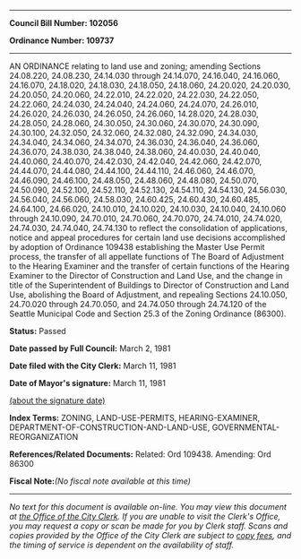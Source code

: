 

********

**Council Bill Number: 102056**
   
**Ordinance Number: 109737**
********

 AN ORDINANCE relating to land use and zoning; amending Sections 24.08.220, 24.08.230, 24.14.030 through 24.14.070, 24.16.040, 24.16.060, 24.16.070, 24.18.020, 24.18.030, 24.18.050, 24.18.060, 24.20.020, 24.20.030, 24.20.050, 24.20.060, 24.22.010, 24.22.020, 24.22.030, 24.22.050, 24.22.060, 24.24.030, 24.24.040, 24.24.060, 24.24.070, 24.26.010, 24.26.020, 24.26.030, 24.26.050, 24.26.060, 14.28.020, 24.28.030, 24.28.050, 24.28.060, 24.30.050, 24.30.060, 24.30.070, 24.30.090, 24.30.100, 24.32.050, 24.32.060, 24.32.080, 24.32.090, 24.34.030, 24.34.040, 24.34.060, 24.34.070, 24.36.030, 24.36.040, 24.36.060, 24.36.070, 24.38.030, 24.38.040, 24.38.060, 24.40.030, 24.40.040, 24.40.060, 24.40.070, 24.42.030, 24.42.040, 24.42.060, 24.42.070, 24.44.070, 24.44.080, 24.44.100, 24.44.110, 24.46.060, 24.46.070, 24.46.090, 24.46.100, 24.48.050, 24.48.060, 24.48.080, 24.50.070, 24.50.090, 24.52.100, 24.52.110, 24.52.130, 24.54.110, 24.54.130, 24.56.030, 24.56.040, 24.56.060, 24.58.030, 24.60.425, 24.60.430, 24.60.485, 24.64.100, 24.66.020, 24.10.010, 24.10.020, 24.10.030, 24.10.040, 24.10.060 through 24.10.090, 24.70.010, 24.70.060, 24.70.070, 24.74.010, 24.74.020, 24.74.030, 24.74.040, 24.74.130 to reflect the consolidation of applications, notice and appeal procedures for certain land use decisions accomplished by adoption of Ordinance 109438 establishing the Master Use Permit process, the transfer of all appellate functions of The Board of Adjustment to the Hearing Examiner and the transfer of certain functions of the Hearing Examiner to the Director of Construction and Land Use, and the change in title of the Superintendent of Buildings to Director of Construction and Land Use, abolishing the Board of Adjustment, and repealing Sections 24.10.050, 24.70.020 through 24.70.050, and 24.74.050 through 24.74.120 of the Seattle Municipal Code and Section 25.3 of the Zoning Ordinance (86300).

**Status:** Passed
   
**Date passed by Full Council:** March 2, 1981
   
**Date filed with the City Clerk:** March 11, 1981
   
**Date of Mayor's signature:** March 11, 1981
   
[(about the signature date)](/~public/approvaldate.htm)
   
   
   
   
**Index Terms:** ZONING, LAND-USE-PERMITS, HEARING-EXAMINER, DEPARTMENT-OF-CONSTRUCTION-AND-LAND-USE, GOVERNMENTAL-REORGANIZATION

**References/Related Documents:** Related: Ord 109438. Amending: Ord 86300

**Fiscal Note:**_(No fiscal note available at this time)_
********

_No text for this document is available on-line. You may view this document at [the Office of the City Clerk](http://www.seattle.gov/leg/clerk/contactUs.htm). If you are unable to visit the Clerk's Office, you may request a copy or scan be made for you by Clerk staff. Scans and copies provided by the Office of the City Clerk are subject to [copy fees](http://clerk.seattle.gov/~public/clerkfees.htm), and the timing of service is dependent on the availability of staff._


